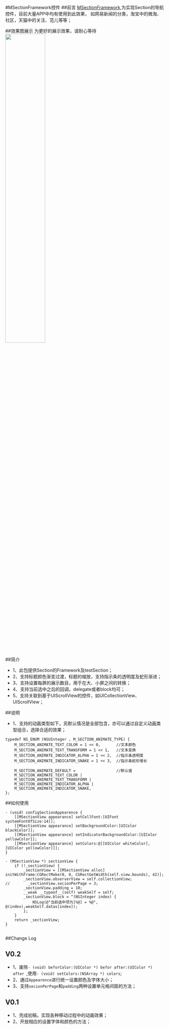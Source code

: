 #MSectionFramework控件
##前言
[MSectionFramework](https://github.com/was0107/MSectionFramework),为实现Section的导航控件，目前大量APP中均有使用到此效果，
如网易新闻的分类，淘宝中的微淘、社区，天猫中的关注、范儿等等；

##效果图展示
为更好的展示效果，请耐心等待<br>
<img src="https://raw.githubusercontent.com/was0107/MSectionFramework/master/images/section.gif" width="50%">

##简介
* 1、此包提供Section的Framework及testSection；
* 2、支持标题颜色渐变过渡，标题的缩放，支持指示条的透明度及蛇形渐进；
* 3、支持设置每屏的展示数目，用于在大、小屏之间的转换；
* 4、支持当前选中之后的回调，delegate或者block均可；
* 5、支持关联到基于UIScrollView的控件，如UICollectionView、UIScrollView；


##说明
* 1、支持的动画类型如下，另默认情况是全部包含，亦可以通过自定义动画类型组合，选择合适的效果；
```
typedef NS_ENUM (NSUInteger , M_SECTION_ANIMATE_TYPE) {
    M_SECTION_ANIMATE_TEXT_COLOR = 1 << 0,       //文本颜色
    M_SECTION_ANIMATE_TEXT_TRANSFORM = 1 << 1,   //文本变换
    M_SECTION_ANIMATE_INDICATOR_ALPHA = 1 << 2,  //指示条透明度
    M_SECTION_ANIMATE_INDICATOR_SNAKE = 1 << 3,  //指示条蛇形增长
    
    M_SECTION_ANIMATE_DEFAULT =                  //默认值
    M_SECTION_ANIMATE_TEXT_COLOR |
    M_SECTION_ANIMATE_TEXT_TRANSFORM |
    M_SECTION_ANIMATE_INDICATOR_ALPHA |
    M_SECTION_ANIMATE_INDICATOR_SNAKE,
};
```

##如何使用

```
- (void) configSectionAppearence {
    [[MSectionView appearance] setCellFont:[UIFont systemFontOfSize:14]];
    [[MSectionView appearance] setBackgroundColor:[UIColor blackColor]];
    [[MSectionView appearance] setIndicatorBackgroundColor:[UIColor yellowColor]];
    [[MSectionView appearance] setColors:@[[UIColor whiteColor],[UIColor yellowColor]]];
}

- (MSectionView *) sectionView {
    if (!_sectionView) {
        _sectionView = [[MSectionView alloc] initWithFrame:CGRectMake(0, 0, CGRectGetWidth(self.view.bounds), 42)];
        _sectionView.observerView = self.collectionView;
//        _sectionView.secionPerPage = 3;
        _sectionView.padding = 10;
        __weak __typeof__(self) weakSelf = self;
        _sectionView.block = ^(NSInteger index) {
            NSLog(@"当前选中项为[%@] = %@", @(index),weakSelf.datas[index]);
        };
    }
    return _sectionView;
}


```


##Change Log

V0.2
-----

* 1、废除`- (void) beforColor:(UIColor *) befor after:(UIColor *) after `,使用`- (void) setColors:(NSArray *) colors`;
* 2、通过`Appearence`进行统一设置颜色及字体大小；
* 3、支持`secionPerPage`和`padding`两种设置单元格间距的方法；

V0.1
-----
* 1、完成初稿，实现各种移动过程中的动画效果；
* 2、开放相应的设置字体和颜色的方法；
